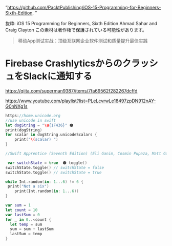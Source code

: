 “https://github.com/PacktPublishing/iOS-15-Programming-for-Beginners-Sixth-Edition. ”

抜粋:
iOS 15 Programming for Beginners, Sixth Edition
Ahmad Sahar and Craig Clayton
この素材は著作権で保護されている可能性があります。


> 移动App测试实战：顶级互联网企业软件测试和质量提升最佳实践


# Firebase CrashlyticsからのクラッシュをSlackに通知する
https://qiita.com/superman9387/items/7fa69562f282267dcffd


https://www.youtube.com/playlist?list=PLeLcvrwLe18497zpDN912nAY-G0nNXg1s

```swift
https://home.unicode.org
//use unicode in swift
let dogString = "\u{1F436}" 🟠
print(dogString)
for scalar in dogString.unicodeScalars {
    print("\(scalar) ")
}

//Swift Apprentice (Seventh Edition) (Eli Ganim, Cosmin Pupaza, Matt Galloway) (z-lib.org)

 var switchState = true  🟠 toggle()
switchState.toggle() // switchState = false
switchState.toggle() // switchState = true

while Int.random(in: 1...6) != 6 {
 print("Not a six")
    print(Int.random(in: 1...6))
}

var sum = 1
let count = 10
var lastSum = 0
for _ in 0..<count {
  let temp = sum
  sum = sum + lastSum
  lastSum = temp
}

```

